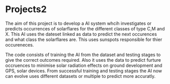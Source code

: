# Projects2

The aim of this project is to develop a AI system whcih investigates or predicts occurrences of solarflares for the different classes of type C,M and X. 
This AI uses the dateset linked as data to predict the next occurences and what class the solarflares are. This uses sunspots responsible for thier occureneces. 

The code consists of training the AI from the dataset and testing stages to give the correct outcomes required. Also it uses the data to predict furture occruences to minimise solar radiation effects on ground development and GPS, solar devices. From successful training and testing stages the AI now can evolve uses different datasets or multiple to predict more accuratly. 
